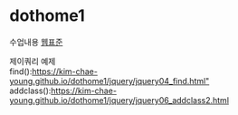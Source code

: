 # dothome1
수업내용
<a href="https://kim-chae-young.github.io/dothome1/webstandard/index.html">웹표준</a><br>

제이쿼리 예제<br>
find():<https://kim-chae-young.github.io/dothome1/jquery/jquery04_find.html"></a><br>
addclass():<https://kim-chae-young.github.io/dothome1/jquery/jquery06_addclass2.html></a><br>
